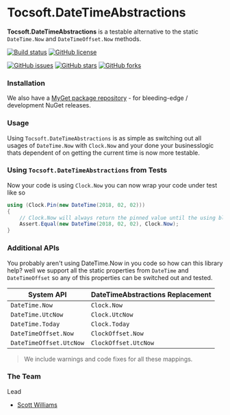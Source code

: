# Tocsoft.DateTimeAbstractions

**Tocsoft.DateTimeAbstractions** is a testable alternative to the static `DateTime.Now` and `DateTimeOffset.Now` methods.

[![Build status](https://ci.appveyor.com/api/projects/status/3befgsic0fhiuy5e/branch/master?svg=true)](https://ci.appveyor.com/project/Tocsoft/DateTimeAbstractions/branch/master)
[![GitHub license](https://img.shields.io/badge/license-Apache%202-blue.svg)](https://raw.githubusercontent.com/Tocsoft/DateTimeAbstractions/master/LICENSE)

[![GitHub issues](https://img.shields.io/github/issues/Tocsoft/DateTimeAbstractions.svg)](https://github.com/Tocsoft/DateTimeAbstractions/issues)
[![GitHub stars](https://img.shields.io/github/stars/Tocsoft/DateTimeAbstractions.svg)](https://github.com/Tocsoft/DateTimeAbstractions/stargazers)
[![GitHub forks](https://img.shields.io/github/forks/Tocsoft/DateTimeAbstractions.svg)](https://github.com/Tocsoft/DateTimeAbstractions/network)


### Installation

We also have a [MyGet package repository](https://www.myget.org/gallery/tocsoft) - for bleeding-edge / development NuGet releases.

### Usage

Using `Tocsoft.DateTimeAbstractions` is as simple as switching out all usages of `DateTime.Now` with `Clock.Now` and your done your businesslogic thats dependent of on getting the current time is now more testable.

### Using `Tocsoft.DateTimeAbstractions`  from Tests

Now your code is using `Clock.Now` you can now wrap your code under test like so 

```c#
using (Clock.Pin(new DateTime(2018, 02, 02))) 
{  
	// Clock.Now will always return the pinned value until the using block has ended.
	Assert.Equal(new DateTime(2018, 02, 02), Clock.Now);
}
```` 

### Additional APIs 

You probably aren't using DateTime.Now in you code so how can this library help? well we support all the static properties from `DateTime` and `DateTimeOffset` so any of this properties can be switched out and tested.

| System API             | DateTimeAbstractions Replacement |
|------------------------|----------------------------------|
| `DateTime.Now`         | `Clock.Now`                      |
| `DateTime.UtcNow`      | `Clock.UtcNow`                   |
| `DateTime.Today`       | `Clock.Today`                    |
| `DateTimeOffset.Now`   | `ClockOffset.Now`                |
| `DateTimeOffset.UtcNow`| `ClockOffset.UtcNow`             |
> We include warnings and code fixes for all these mappings.

### The Team

Lead
- [Scott Williams](https://github.com/tocsoft)
